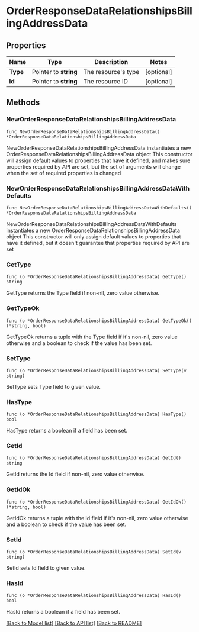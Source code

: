 # OrderResponseDataRelationshipsBillingAddressData

## Properties

Name | Type | Description | Notes
------------ | ------------- | ------------- | -------------
**Type** | Pointer to **string** | The resource&#39;s type | [optional] 
**Id** | Pointer to **string** | The resource ID | [optional] 

## Methods

### NewOrderResponseDataRelationshipsBillingAddressData

`func NewOrderResponseDataRelationshipsBillingAddressData() *OrderResponseDataRelationshipsBillingAddressData`

NewOrderResponseDataRelationshipsBillingAddressData instantiates a new OrderResponseDataRelationshipsBillingAddressData object
This constructor will assign default values to properties that have it defined,
and makes sure properties required by API are set, but the set of arguments
will change when the set of required properties is changed

### NewOrderResponseDataRelationshipsBillingAddressDataWithDefaults

`func NewOrderResponseDataRelationshipsBillingAddressDataWithDefaults() *OrderResponseDataRelationshipsBillingAddressData`

NewOrderResponseDataRelationshipsBillingAddressDataWithDefaults instantiates a new OrderResponseDataRelationshipsBillingAddressData object
This constructor will only assign default values to properties that have it defined,
but it doesn't guarantee that properties required by API are set

### GetType

`func (o *OrderResponseDataRelationshipsBillingAddressData) GetType() string`

GetType returns the Type field if non-nil, zero value otherwise.

### GetTypeOk

`func (o *OrderResponseDataRelationshipsBillingAddressData) GetTypeOk() (*string, bool)`

GetTypeOk returns a tuple with the Type field if it's non-nil, zero value otherwise
and a boolean to check if the value has been set.

### SetType

`func (o *OrderResponseDataRelationshipsBillingAddressData) SetType(v string)`

SetType sets Type field to given value.

### HasType

`func (o *OrderResponseDataRelationshipsBillingAddressData) HasType() bool`

HasType returns a boolean if a field has been set.

### GetId

`func (o *OrderResponseDataRelationshipsBillingAddressData) GetId() string`

GetId returns the Id field if non-nil, zero value otherwise.

### GetIdOk

`func (o *OrderResponseDataRelationshipsBillingAddressData) GetIdOk() (*string, bool)`

GetIdOk returns a tuple with the Id field if it's non-nil, zero value otherwise
and a boolean to check if the value has been set.

### SetId

`func (o *OrderResponseDataRelationshipsBillingAddressData) SetId(v string)`

SetId sets Id field to given value.

### HasId

`func (o *OrderResponseDataRelationshipsBillingAddressData) HasId() bool`

HasId returns a boolean if a field has been set.


[[Back to Model list]](../README.md#documentation-for-models) [[Back to API list]](../README.md#documentation-for-api-endpoints) [[Back to README]](../README.md)


